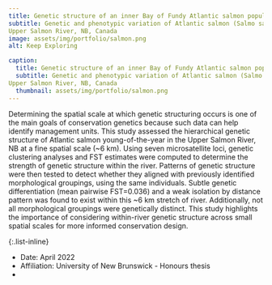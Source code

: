 ```yaml
---
title: Genetic structure of an inner Bay of Fundy Atlantic salmon population
subtitle: Genetic and phenotypic variation of Atlantic salmon (Salmo salar) young-of-the-year in the
Upper Salmon River, NB, Canada
image: assets/img/portfolio/salmon.png
alt: Keep Exploring

caption:
  title: Genetic structure of an inner Bay of Fundy Atlantic salmon population
  subtitle: Genetic and phenotypic variation of Atlantic salmon (Salmo salar) young-of-the-year in the
Upper Salmon River, NB, Canada
  thumbnail: assets/img/portfolio/salmon.png
---
```


Determining the spatial scale at which genetic structuring occurs is one of the main goals of
conservation genetics because such data can help identify management units. This study assessed
the hierarchical genetic structure of Atlantic salmon young-of-the-year in the Upper Salmon
River, NB at a fine spatial scale (~6 km). Using seven microsatellite loci, genetic clustering
analyses and FST estimates were computed to determine the strength of genetic structure within
the river. Patterns of genetic structure were then tested to detect whether they aligned with
previously identified morphological groupings, using the same individuals. Subtle genetic
differentiation (mean pairwise FST=0.036) and a weak isolation by distance pattern was found to
exist within this ~6 km stretch of river. Additionally, not all morphological groupings were
genetically distinct. This study highlights the importance of considering within-river genetic
structure across small spatial scales for more informed conservation design.

{:.list-inline}

- Date: April 2022
- Affiliation: University of New Brunswick - Honours thesis
- 
